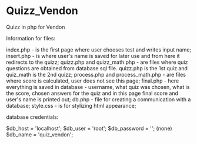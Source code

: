 # Quizz_Vendon
Quizz in php for Vendon


Information for files:

index.php - is the first page where user chooses test and writes input name;
insert.php - is where user's name is saved for later use and from here it redirects to the quizz;
quizz.php and quizz_math.php - are files where quiz questions are obtained from database sql file. quizz.php is the 1st quiz 
              and quiz_math is the 2nd quizz;
process.php and process_math.php - are files where score is calculated, user does not see this page;
final.php - here everything is saved in database - username, what quiz was chosen, what is the score, chosen answers for the quiz and 
            in this page final score and user's name is printed out;
db.php - file for creating a communication with a database;
style.css - is for stylizing html appearance;

database credentials:

$db_host = 'localhost';
$db_user = 'root';
$db_password = ''; (none)
$db_name = 'quiz_vendon';
